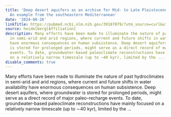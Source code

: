 ```yaml
---
title: 'Deep desert aquifers as an archive for Mid- to Late Pleistocene hydroclimate:
  An example from the southeastern Mediterranean'
date: '2024-08-26'
linkTitle: https://pubmed.ncbi.nlm.nih.gov/39187079/?utm_source=curl&utm_medium=rss&utm_campaign=pubmed-2&utm_content=1FakS-2QOkCT8HsMOQP1bCRQ4YzyumYOmxmF0moLsQ3dFB1E9V&fc=20220326224207&ff=20240827181517&v=2.18.0.post9+e462414
source: heidelberg[Affiliation]
description: Many efforts have been made to illuminate the nature of past hydroclimates
  in semi-arid and arid regions, where current and future shifts in water availability
  have enormous consequences on human subsistence. Deep desert aquifers, where groundwater
  is stored for prolonged periods, might serve as a direct record of major paleo-recharge
  events. To date, groundwater-based paleoclimate reconstructions have mainly focused
  on a relatively narrow timescale (up to ∼40 kyr), limited by the ...
disable_comments: true
---
```

Many efforts have been made to illuminate the nature of past hydroclimates in semi-arid and arid regions, where current and future shifts in water availability have enormous consequences on human subsistence. Deep desert aquifers, where groundwater is stored for prolonged periods, might serve as a direct record of major paleo-recharge events. To date, groundwater-based paleoclimate reconstructions have mainly focused on a relatively narrow timescale (up to ∼40 kyr), limited by the ...